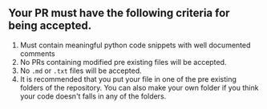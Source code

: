 ## Your PR must have the following criteria for being accepted.

1. Must contain meaningful python code snippets with well documented comments
2. No PRs containing modified pre existing files will be accepted.
3. No `.md` or `.txt` files will be accepted.
4. It is recommended that you put your file in one of  the pre existing folders of the repository. You can also make your own folder if you think your code doesn't falls in any of the folders.

